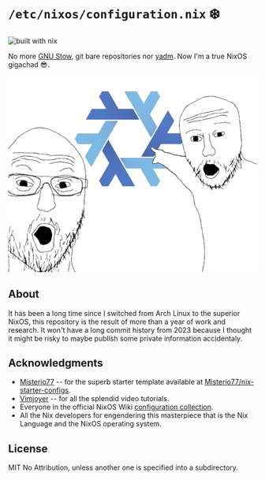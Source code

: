 # `/etc/nixos/configuration.nix` :snowflake:

![built with nix](https://builtwithnix.org/badge.svg)

No more [GNU Stow](https://www.gnu.org/software/stow/), git bare repositories nor [yadm](https://yadm.io/). Now I'm a
true NixOS gigachad :sunglasses:.

![Soyjacks pointing to the NixOS logo](./soyjacks-pointing-to-nixos-logo.webp)

## About

It has been a long time since I switched from Arch Linux to the superior NixOS,
this repository is the result of more than a year of work and research. It won't
have a long commit history from 2023 because I thought it might be risky to
maybe publish some private information accidentaly.

## Acknowledgments

- [Misterio77](https://github.com/Misterio77) -- for the superb starter template available at [Misterio77/nix-starter-configs](https://github.com/Misterio77/nix-starter-configs).
- [Vimjoyer](https://www.youtube.com/@vimjoyer) -- for all the splendid video tutorials.
- Everyone in the official NixOS Wiki [configuration collection](https://nixos.wiki/wiki/Configuration_Collection).
- All the Nix developers for engendering this masterpiece that is the Nix
  Language and the NixOS operating system.

## License

MIT No Attribution, unless another one is specified into a subdirectory.

